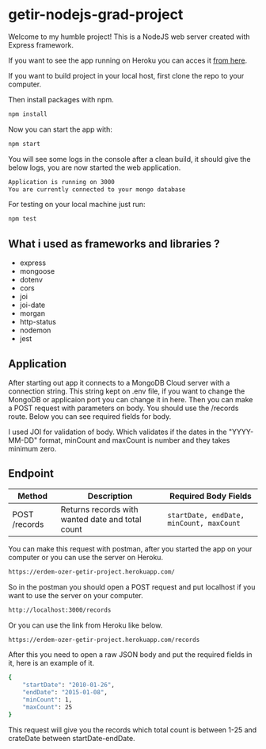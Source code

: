# getir-nodejs-grad-project

Welcome to my humble project! This is a NodeJS web server created with Express framework.

If you want to see the app running on Heroku you can acces it [from here](https://erdem-ozer-getir-project.herokuapp.com/).

If you want to build project in your local host, first clone the repo to your computer.

Then install packages with npm.

```bash
npm install
```

Now you can start the app with:

```bash
npm start
```

You will see some logs in the console after a clean build, it should give the below logs, you are now started the web application.

```bash
Application is running on 3000
You are currently connected to your mongo database
```

For testing on your local machine just run:

```bash
npm test
```

## What i used as frameworks and libraries ?

- express
- mongoose
- dotenv
- cors
- joi
- joi-date
- morgan
- http-status
- nodemon
- jest

## Application

After starting out app it connects to a MongoDB Cloud server with a connection string. This string kept on .env file, if you want to change the MongoDB or applicaion port you can change it in here. Then you can make a POST request with parameters on body. You should use the /records route. Below you can see required fields for body.

I used JOI for validation of body. Which validates if the dates in the "YYYY-MM-DD" format, minCount and maxCount is number and they takes minimum zero.

## Endpoint

| Method        | Description                                      | Required Body Fields                      |
| ------------- | ------------------------------------------------ | ----------------------------------------- |
| POST /records | Returns records with wanted date and total count | `startDate, endDate, minCount, maxCount ` |

You can make this request with postman, after you started the app on your computer or you can use the server on Heroku.

```bash
https://erdem-ozer-getir-project.herokuapp.com/
```

So in the postman you should open a POST request and put localhost if you want to use the server on your computer.

```bash
http://localhost:3000/records
```

Or you can use the link from Heroku like below.

```bash
https://erdem-ozer-getir-project.herokuapp.com/records
```

After this you need to open a raw JSON body and put the required fields in it, here is an example of it.

```bash
{
    "startDate": "2010-01-26",
    "endDate": "2015-01-08",
    "minCount": 1,
    "maxCount": 25
}
```

This request will give you the records which total count is between 1-25 and crateDate between startDate-endDate.
